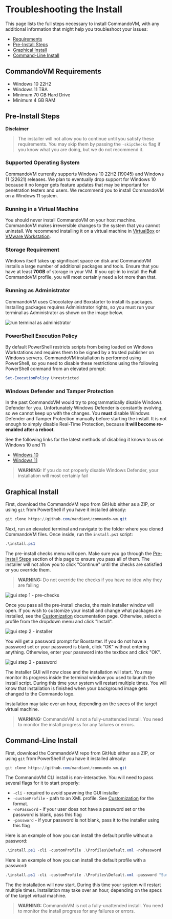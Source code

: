 # Troubleshooting the Install

This page lists the full steps necessary to install CommandoVM, with any additional information that might help you troubleshoot your issues:
- [Requirements](#requirements)
- [Pre-Install Steps](#pre-install-steps)
- [Graphical Install](#graphical-install)
- [Command-Line Install](#command-line-install)

## CommandoVM Requirements

- Windows 10 22H2
- Windows 11 TBA
- Minimum 70 GB Hard Drive
- Minimum 4 GB RAM

## Pre-Install Steps

**Disclaimer**
> The installer will not allow you to continue until you satisfy these requirements. You may skip them by passing the `-skipChecks` flag if you know what you are doing, but we do not recommend it.

### Supported Operating System

CommandoVM currently supports Windows 10 22H2 (19045) and Windows 11 (22621) releases. We plan to eventually drop support for Windows 10 because it no longer gets feature updates that may be important for penetration testers and users. We recommend you to install CommandoVM on a Windows 11 system.

### Running in a Virtual Machine

You should never install CommandoVM on your host machine. CommandoVM makes irreversible changes to the system that you cannot uninstall. We recommend installing it on a virtual machine in [VirtualBox](https://www.virtualbox.org/wiki/Downloads) or [VMware Workstation](https://www.vmware.com/products/workstation-pro.html).

### Storage Requirement

Windows itself takes up significant space on disk and CommandoVM installs a large number of additional packages and tools. Ensure that you have at least **70GB** of storage in your VM. If you opt-in to install the **Full** CommandoVM profile, you will most certainly need a lot more than that.

### Running as Administrator

CommandoVM uses Chocolatey and Boxstarter to install its packages. Installing packages requires Administrator rights, so you must run your terminal as Administrator as shown on the image below.

![run terminal as administrator](../Images/Docs/runasadmin.png)

### PowerShell Execution Policy

By default PowerShell restricts scripts from being loaded on Windows Workstations and requires them to be signed by a trusted publisher on Windows servers. CommandoVM installation is performed using PowerShell, so you need to disable these restrictions using the following PowerShell command from an elevated prompt:
```powershell
Set-ExecutionPolicy Unrestricted
```

### Windows Defender and Tamper Protection

In the past CommandoVM would try to programmatically disable Windows Defender for you. Unfortunately Windows Defender is constantly evolving, so we cannot keep up with the changes. You **must** disable Windows Defender and Tamper Protection manually before starting the install. It is not enough to simply disable Real-Time Protection, because **it will become re-enabled after a reboot**.

See the following links for the latest methods of disabling it known to us on Windows 10 and 11:
- [Windows 10](https://superuser.com/questions/1757339/how-to-permanently-disable-windows-defender-real-time-protection-with-gpo)
- [Windows 11](https://www.makeuseof.com/permanently-disable-microsoft-defender-windows-11/)

> **WARNING:** If you do not properly disable Windows Defender, your installation will most certainly fail

## Graphical Install

First, download the CommandoVM repo from GitHub either as a ZIP, or using `git` from PowerShell if you have it installed already:
```powershell
git clone https://github.com/mandiant/commando-vm.git
```

Next, run an elevated terminal and navigate to the folder where you cloned CommandoVM files. Once inside, run the `install.ps1` script:
```powershell
.\install.ps1
```

The pre-install checks menu will open. Make sure you go through the [Pre-Install Steps](#pre-install-steps) section of this page to ensure you pass all of them. The installer will not allow you to click "Continue" until the checks are satisfied or you override them. 

> **WARNING:** Do not override the checks if you have no idea why they are failing

![gui step 1 - pre-checks](../Images/Docs/gui_step1.png)

Once you pass all the pre-install checks, the main installer window will open. If you wish to customize your install and change what packages are installed, see the [Customization](Customization.md) documentation page. Otherwise, select a profile from the dropdown menu and click "Install".

![gui step 2 - installer](../Images/Docs/gui_step2.png)

You will get a password prompt for Boxstarter. If you do not have a password set or your password is blank, click "OK" without entering anything. Otherwise, enter your password into the textbox and click "OK".

![gui step 3 - password](../Images/Docs/gui_step3.png)

The installer GUI will now close and the installation will start. You may monitor its progress inside the terminal window you used to launch the install script. During this time your system will restart multiple times. You will know that installation is finished when your background image gets changed to the Commando logo. 

Installation may take over an hour, depending on the specs of the target virtual machine.

> **WARNING:** CommandoVM is not a fully-unattended install. You need to monitor the install progress for any failures or errors.

## Command-Line Install

First, download the CommandoVM repo from GitHub either as a ZIP, or using `git` from PowerShell if you have it installed already:
```powershell
git clone https://github.com/mandiant/commando-vm.git
```

The CommandoVM CLI install is non-interactive. You will need to pass several flags for it to start properly:
- `-cli` - required to avoid spawning the GUI installer
- `-customProfile` - path to an XML profile. See [Customization](Customization.md) for the format.
- `-noPassword` - if your user does not have a password set or the password is blank, pass this flag
- `-password` - if your password is not blank, pass it to the installer using this flag

Here is an example of how you can install the default profile without a password:
```powershell
.\install.ps1 -cli -customProfile .\Profiles\Default.xml -noPassword
```

Here is an example of how you can install the default profile with a password:
```powershell
.\install.ps1 -cli -customProfile .\Profiles\Default.xml -password "Summer2023!"
```

The the installation will now start. During this time your system will restart multiple times. Installation may take over an hour, depending on the specs of the target virtual machine.

> **WARNING:** CommandoVM is not a fully-unattended install. You need to monitor the install progress for any failures or errors.
